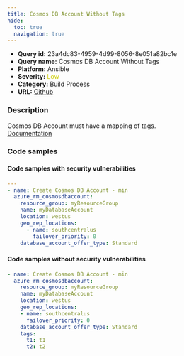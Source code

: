 ```yaml
---
title: Cosmos DB Account Without Tags
hide:
  toc: true
  navigation: true
---
```


<style>
  .highlight .hll {
    background-color: #ff171742;
  }
  .md-content {
    max-width: 1100px;
    margin: 0 auto;
  }
</style>

-   **Query id:** 23a4dc83-4959-4d99-8056-8e051a82bc1e
-   **Query name:** Cosmos DB Account Without Tags
-   **Platform:** Ansible
-   **Severity:** <span style="color:#CC0">Low</span>
-   **Category:** Build Process
-   **URL:** [Github](https://github.com/Checkmarx/kics/tree/master/assets/queries/ansible/azure/cosmosdb_account_without_tags)

### Description
Cosmos DB Account must have a mapping of tags.<br>
[Documentation](https://docs.ansible.com/ansible/latest/collections/azure/azcollection/azure_rm_cosmosdbaccount_module.html)

### Code samples
#### Code samples with security vulnerabilities
```yaml title="Positive test num. 1 - yaml file" hl_lines="3"
---
- name: Create Cosmos DB Account - min
  azure_rm_cosmosdbaccount:
    resource_group: myResourceGroup
    name: myDatabaseAccount
    location: westus
    geo_rep_locations:
      - name: southcentralus
        failover_priority: 0
    database_account_offer_type: Standard

```


#### Code samples without security vulnerabilities
```yaml title="Negative test num. 1 - yaml file"
- name: Create Cosmos DB Account - min
  azure_rm_cosmosdbaccount:
    resource_group: myResourceGroup
    name: myDatabaseAccount
    location: westus
    geo_rep_locations:
    - name: southcentralus
      failover_priority: 0
    database_account_offer_type: Standard
    tags:
      t1: t1
      t2: t2

```
